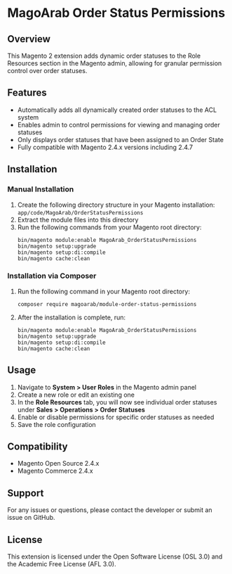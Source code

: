 # MagoArab Order Status Permissions

## Overview
This Magento 2 extension adds dynamic order statuses to the Role Resources section in the Magento admin, allowing for granular permission control over order statuses.

## Features
- Automatically adds all dynamically created order statuses to the ACL system
- Enables admin to control permissions for viewing and managing order statuses
- Only displays order statuses that have been assigned to an Order State
- Fully compatible with Magento 2.4.x versions including 2.4.7

## Installation
### Manual Installation
1. Create the following directory structure in your Magento installation:
   `app/code/MagoArab/OrderStatusPermissions`
2. Extract the module files into this directory
3. Run the following commands from your Magento root directory:
   ```
   bin/magento module:enable MagoArab_OrderStatusPermissions
   bin/magento setup:upgrade
   bin/magento setup:di:compile
   bin/magento cache:clean
   ```

### Installation via Composer
1. Run the following command in your Magento root directory:
   ```
   composer require magoarab/module-order-status-permissions
   ```
2. After the installation is complete, run:
   ```
   bin/magento module:enable MagoArab_OrderStatusPermissions
   bin/magento setup:upgrade
   bin/magento setup:di:compile
   bin/magento cache:clean
   ```

## Usage
1. Navigate to **System > User Roles** in the Magento admin panel
2. Create a new role or edit an existing one
3. In the **Role Resources** tab, you will now see individual order statuses under **Sales > Operations > Order Statuses**
4. Enable or disable permissions for specific order statuses as needed
5. Save the role configuration

## Compatibility
- Magento Open Source 2.4.x
- Magento Commerce 2.4.x

## Support
For any issues or questions, please contact the developer or submit an issue on GitHub.

## License
This extension is licensed under the Open Software License (OSL 3.0) and the Academic Free License (AFL 3.0).